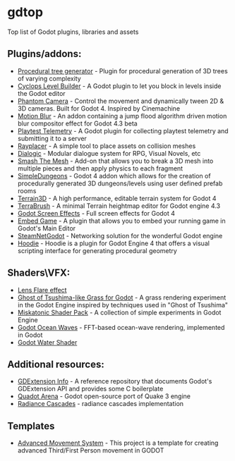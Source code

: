 # gdtop
Top list of Godot plugins, libraries and assets

## Plugins/addons:
- [Procedural tree generator](https://github.com/JekSun97/gdTree3D) - Plugin for procedural generation of 3D trees of varying complexity
- [Cyclops Level Builder](https://github.com/blackears/cyclopsLevelBuilder) - A Godot plugin to let you block in levels inside the Godot editor
- [Phantom Camera](https://github.com/ramokz/phantom-camera) - Control the movement and dynamically tween 2D & 3D cameras. Built for Godot 4. Inspired by Cinemachine
- [Motion Blur](https://github.com/sphynx-owner/JFA_driven_motion_blur_addon) - An addon containing a jump flood algorithm driven motion blur compositor effect for Godot 4.3 beta
- [Playtest Telemetry](https://github.com/etodd/playtest-telemetry-godot) - A Godot plugin for collecting playtest telemetry and submitting it to a server
- [Rayplacer](https://github.com/etodd/godot-rayplacer) - A simple tool to place assets on collision meshes
- [Dialogic](https://github.com/dialogic-godot/dialogic) - Modular dialogue system for RPG, Visual Novels, etc
- [Smash The Mesh](https://github.com/cloudofoz/godot-smashthemesh) - Add-on that allows you to break a 3D mesh into multiple pieces and then apply physics to each fragment
- [SimpleDungeons](https://github.com/majikayogames/SimpleDungeons) - Godot 4 addon which allows for the creation of procedurally generated 3D dungeons/levels using user defined prefab rooms
- [Terrain3D](https://github.com/TokisanGames/Terrain3D) - A high performance, editable terrain system for Godot 4
- [TerraBrush](https://github.com/spimort/TerraBrush) - A minimal Terrain heightmap editor for Godot engine 4.3
- [Godot Screen Effects](https://github.com/ioannis-koukourakis/godot_screen_effects/tree/main) - Full screen effects for Godot 4
- [Embed Game](https://fabimakesgames.itch.io/embedgame) - A plugin that allows you to embed your running game in Godot's Main Editor
- [SteamNetGodot](https://github.com/OverfortGames/SteamNetGodot) - Networking solution for the wonderful Godot engine
- [Hoodie](https://github.com/GreenCrowDev/hoodie) - Hoodie is a plugin for Godot Engine 4 that offers a visual scripting interface for generating procedural geometry

## Shaders\VFX:
- [Lens Flare effect](https://godotshaders.com/shader/screen-space-lens-flare-with-rainbow-colored-effect/)
- [Ghost of Tsushima-like Grass for Godot](https://github.com/2Retr0/GodotGrass) - A grass rendering experiment in the Godot Engine inspired by techniques used in "Ghost of Tsushima"
- [Miskatonic Shader Pack](https://github.com/miskatonicstudio/godot-experiments/tree/master/shaders) - A collection of simple experiments in Godot Engine
- [Godot Ocean Waves](https://github.com/2Retr0/GodotOceanWaves/) - FFT-based ocean-wave rendering, implemented in Godot
- [Godot Water Shader](https://github.com/Flarkk/Godot-Water-Shader-Prototype)

## Additional resources:
- [GDExtension Info](https://github.com/3starblaze/gdextension-util) - A reference repository that documents Godot's GDExtension API and provides some C boilerplate
- [Quadot Arena](https://github.com/TriggerCoder/Quadot-Arena) - Godot open-source port of Quake 3 engine
- [Radiance Cascades](https://github.com/Sohojoe/radiance-cascades-godot) - radiance cascades implementation

## Templates
- [Advanced Movement System](https://github.com/ywmaa/Advanced-Movement-System-Godot?s=09) - This project is a template for creating advanced Third/First Person movement in GODOT
